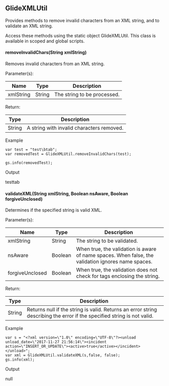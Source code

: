 GlideXMLUtil
------------

Provides methods to remove invalid characters from an XML string, and to validate an XML string.

Access these methods using the static object GlideXMLUtil. This class is available in scoped and global scripts.

#### removeInvalidChars(String xmlString)

Removes invalid characters from an XML string.

Parameter(s):

| Name | Type | Description |
| --- | --- | --- |
| xmlString | String | The string to be processed. |

Return:

| Type | Description |
| --- | --- |
| String | A string with invalid characters removed. |

Example

    var test = "test\btab";
    var removedTest = GlideXMLUtil.removeInvalidChars(test);
    
    gs.info(removedTest);

Output

testtab

#### validateXML(String xmlString, Boolean nsAware, Boolean forgiveUnclosed)

Determines if the specified string is valid XML.

Parameter(s):

| Name | Type | Description |
| --- | --- | --- |
| xmlString | String | The string to be validated. |
| nsAware | Boolean | When true, the validation is aware of name spaces. When false, the validation ignores name spaces. |
| forgiveUnclosed | Boolean | When true, the validation does not check for tags enclosing the string. |

Return:

| Type | Description |
| --- | --- |
| String | Returns null if the string is valid. Returns an error string describing the error if the specified string is not valid. |

Example

    var s = "<?xml version=\"1.0\" encoding=\"UTF-8\"?><unload unload_date=\"2017-11-27 21:56:14\"><incident action=\"INSERT_OR_UPDATE\"><active>true</active></incident></unload>";
    var xml = GlideXMLUtil.validateXML(s,false, false);
    gs.info(xml);
    

Output

null